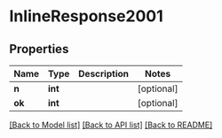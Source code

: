 # InlineResponse2001

## Properties
Name | Type | Description | Notes
------------ | ------------- | ------------- | -------------
**n** | **int** |  | [optional] 
**ok** | **int** |  | [optional] 

[[Back to Model list]](../README.md#documentation-for-models) [[Back to API list]](../README.md#documentation-for-api-endpoints) [[Back to README]](../README.md)


